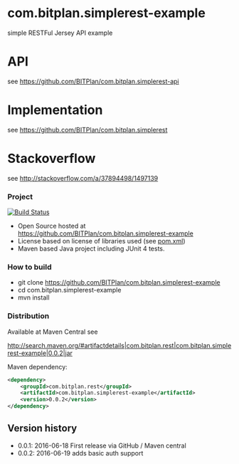 # com.bitplan.simplerest-example
simple RESTFul Jersey API example

# API
see https://github.com/BITPlan/com.bitplan.simplerest-api

# Implementation
see https://github.com/BITPlan/com.bitplan.simplerest

# Stackoverflow
see http://stackoverflow.com/a/37894498/1497139

### Project
[![Build Status](https://travis-ci.org/BITPlan/com.bitplan.simplerest-example.svg?branch=master)](https://travis-ci.org/BITPlan/com.bitplan.simplerest-example)

* Open Source hosted at https://github.com/BITPlan/com.bitplan.simplerest-example
* License based on license of libraries used (see [pom.xml](https://github.com/BITPlan/com.bitplan.simplerest-example/blob/master/pom.xml))
* Maven based Java project including JUnit 4 tests.

### How to build
* git clone https://github.com/BITPlan/com.bitplan.simplerest-example
* cd com.bitplan.simplerest-example
* mvn install

### Distribution
Available at Maven Central see 

http://search.maven.org/#artifactdetails|com.bitplan.rest|com.bitplan.simplerest-example|0.0.2|jar

Maven dependency:

```xml
<dependency>
	<groupId>com.bitplan.rest</groupId>
	<artifactId>com.bitplan.simplerest-example</artifactId>
	<version>0.0.2</version>
</dependency>
```

## Version history
* 0.0.1: 2016-06-18 First release via GitHub / Maven central
* 0.0.2: 2016-06-19 adds basic auth support